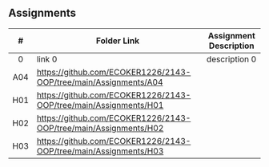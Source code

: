 ## Assignments

|  #  | Folder Link | Assignment Description |
| :-: | ----------- | ---------------------- |
|  0  | link 0      | description 0          |
| A04 | https://github.com/ECOKER1226/2143-OOP/tree/main/Assignments/A04 | |
| H01 | https://github.com/ECOKER1226/2143-OOP/tree/main/Assignments/H01 | |
| H02 | https://github.com/ECOKER1226/2143-OOP/tree/main/Assignments/H02 | |
| H03 | https://github.com/ECOKER1226/2143-OOP/tree/main/Assignments/H03 | |
